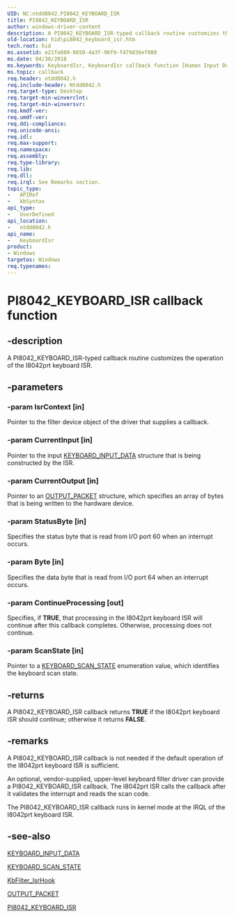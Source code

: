 ```yaml
---
UID: NC:ntdd8042.PI8042_KEYBOARD_ISR
title: PI8042_KEYBOARD_ISR
author: windows-driver-content
description: A PI8042_KEYBOARD_ISR-typed callback routine customizes the operation of the I8042prt keyboard ISR.
old-location: hid\pi8042_keyboard_isr.htm
tech.root: hid
ms.assetid: e21fa089-0650-4a3f-96f9-f479d36ef080
ms.date: 04/30/2018
ms.keywords: KeyboardIsr, KeyboardIsr callback function [Human Input Devices], PI8042_KEYBOARD_ISR, PI8042_KEYBOARD_ISR callback, hid.pi8042_keyboard_isr, i8042ref_34293f47-3e6c-4721-ab58-8ac531543c8e.xml, ntdd8042/KeyboardIsr
ms.topic: callback
req.header: ntdd8042.h
req.include-header: Ntdd8042.h
req.target-type: Desktop
req.target-min-winverclnt: 
req.target-min-winversvr: 
req.kmdf-ver: 
req.umdf-ver: 
req.ddi-compliance: 
req.unicode-ansi: 
req.idl: 
req.max-support: 
req.namespace: 
req.assembly: 
req.type-library: 
req.lib: 
req.dll: 
req.irql: See Remarks section.
topic_type:
-	APIRef
-	kbSyntax
api_type:
-	UserDefined
api_location:
-	ntdd8042.h
api_name:
-	KeyboardIsr
product:
- Windows
targetos: Windows
req.typenames: 
---
```


# PI8042_KEYBOARD_ISR callback function


## -description


A PI8042_KEYBOARD_ISR-typed callback routine customizes the operation of the I8042prt keyboard ISR.


## -parameters




### -param IsrContext [in]

Pointer to the filter device object of the driver that supplies a callback.


### -param CurrentInput [in]

Pointer to the input <a href="https://msdn.microsoft.com/library/windows/hardware/ff542337">KEYBOARD_INPUT_DATA</a> structure that is being constructed by the ISR.


### -param CurrentOutput [in]

Pointer to an <a href="https://msdn.microsoft.com/library/windows/hardware/ff543218">OUTPUT_PACKET</a> structure, which specifies an array of bytes that is being written to the hardware device.


### -param StatusByte [in]

Specifies the status byte that is read from I/O port 60 when an interrupt occurs.


### -param Byte [in]

Specifies the data byte that is read  from I/O port 64 when an interrupt occurs.


### -param ContinueProcessing [out]

Specifies, if <b>TRUE</b>, that processing in the I8042prt keyboard ISR will continue after this callback completes. Otherwise, processing does not continue.


### -param ScanState [in]

Pointer to a <a href="https://msdn.microsoft.com/library/windows/hardware/ff542342">KEYBOARD_SCAN_STATE</a> enumeration value, which identifies the keyboard scan state.


## -returns



A PI8042_KEYBOARD_ISR callback returns <b>TRUE</b> if the I8042prt keyboard ISR should continue; otherwise it returns <b>FALSE</b>.




## -remarks



A PI8042_KEYBOARD_ISR callback is not needed if the default operation of the I8042prt keyboard ISR is sufficient. 

An optional, vendor-supplied, upper-level keyboard filter driver can provide a PI8042_KEYBOARD_ISR callback. The I8042prt ISR calls the callback after it validates the interrupt and reads the scan code. 

The PI8042_KEYBOARD_ISR callback runs in kernel mode at the IRQL of the I8042prt keyboard ISR.




## -see-also




<a href="https://msdn.microsoft.com/library/windows/hardware/ff542337">KEYBOARD_INPUT_DATA</a>



<a href="https://msdn.microsoft.com/library/windows/hardware/ff542342">KEYBOARD_SCAN_STATE</a>



<a href="https://msdn.microsoft.com/0feca7de-aa80-4d1e-a5fc-901c18169649">KbFilter_IsrHook</a>



<a href="https://msdn.microsoft.com/library/windows/hardware/ff543218">OUTPUT_PACKET</a>



<a href="https://msdn.microsoft.com/library/windows/hardware/ff543248">PI8042_KEYBOARD_ISR</a>
 

 

